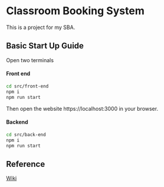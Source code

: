 # Classroom Booking System

This is a project for my SBA.

## Basic Start Up Guide

Open two terminals

#### Front end

```bash
cd src/front-end
npm i
npm run start
```

Then open the website https://localhost:3000 in your browser.

#### Backend

```bash
cd src/back-end
npm i
npm run start
```

## Reference

[Wiki](https://github.com/2LockTsun/Classroom-Booking-System/wiki)

